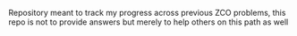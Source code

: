 Repository meant to track my progress across previous ZCO problems, this repo is not to provide answers but merely to help others on this path as well

